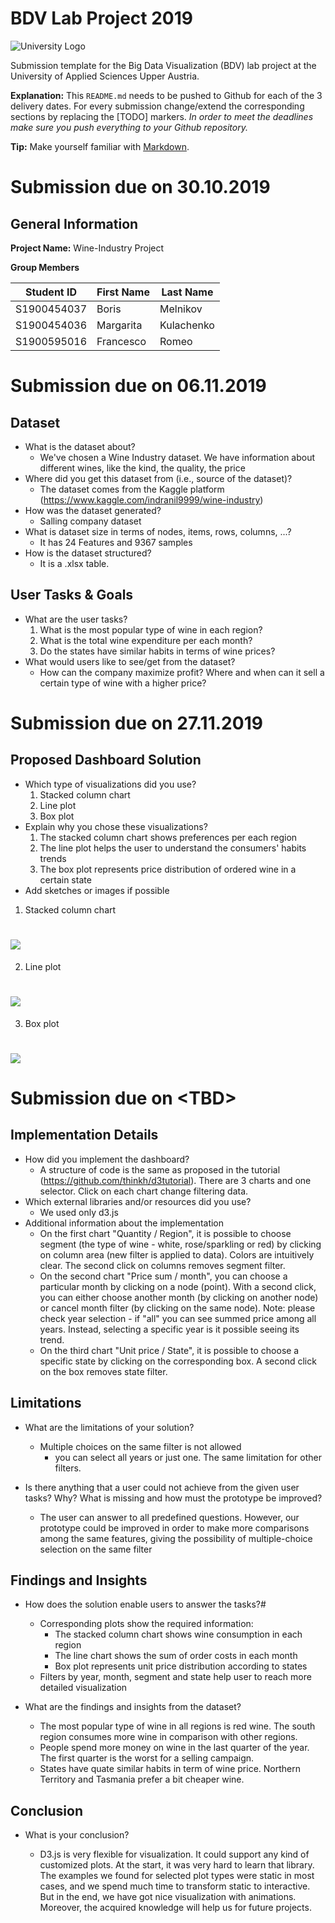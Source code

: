 # BDV Lab Project 2019


![University Logo](https://github.com/Frankiwy/Big-Data-Visualization-with-D3.js/blob/master/images/fh-ooe-logo.jpg)

Submission template for the Big Data Visualization (BDV) lab project at the University of Applied Sciences Upper Austria.

**Explanation:**
This `README.md` needs to be pushed to Github for each of the 3 delivery dates.
For every submission change/extend the corresponding sections by replacing the [TODO] markers.
*In order to meet the deadlines make sure you push everything to your Github repository.*

**Tip:** Make yourself familiar with [Markdown](https://github.com/adam-p/markdown-here/wiki/Markdown-Cheatsheet).

# Submission due on 30.10.2019

## General Information

**Project Name:**  Wine-Industry Project

**Group Members**

| Student ID    | First Name  | Last Name      |
| --------------|-------------|----------------|
| S1900454037   | Boris       | Melnikov       |
| S1900454036   | Margarita   | Kulachenko     |
| S1900595016   | Francesco   | Romeo          |

# Submission due on 06.11.2019

## Dataset

* What is the dataset about?
    - We've chosen a Wine Industry dataset. We have information about different wines, like the kind, the quality, the price
* Where did you get this dataset from (i.e., source of the dataset)?
    - The dataset comes from the Kaggle platform
      (https://www.kaggle.com/indranil9999/wine-industry)
* How was the dataset generated?
    - Salling company dataset
* What is dataset size in terms of nodes, items, rows, columns, ...?
    - It has 24 Features and 9367 samples
* How is the dataset structured?
    - It is a .xlsx table.

## User Tasks & Goals

* What are the user tasks?
    1) What is the most popular type of wine in each region?
    2) What is the total wine expenditure per each month?
    3) Do the states have similar habits in terms of wine prices?
* What would users like to see/get from the dataset?
    - How can the company maximize profit? Where and when can it sell a certain type of wine with a higher price?


# Submission due on 27.11.2019

## Proposed Dashboard Solution

* Which type of visualizations did you use?
    1) Stacked column chart 
    2) Line plot
    3) Box plot
* Explain why you chose these visualizations?
    1) The stacked column chart shows preferences per each region
    2) The line plot helps the user to understand the consumers' habits trends
    3) The box plot represents price distribution of ordered wine in a certain state
* Add sketches or images if possible
1) Stacked column chart
# ![](images/stacked_bar_chart.PNG)
2) Line plot
# ![](images/scatter_plot.PNG)
3) Box plot
# ![](images/box_plot.PNG)

# Submission due on &lt;TBD&gt;

## Implementation Details

* How did you implement the dashboard?
    - A structure of code is the same as proposed in the tutorial (https://github.com/thinkh/d3tutorial). There are 3 charts and one selector. Click on each chart change filtering data.
* Which external libraries and/or resources did you use?
    - We used only d3.js
* Additional information about the implementation
    - On the first chart "Quantity / Region", it is possible to choose segment (the type of wine - white, rose/sparkling or red) by clicking on column area (new filter is applied to data). Colors are intuitively clear. The second click on columns removes segment filter.
    - On the second chart "Price sum / month", you can choose a particular month by clicking on a node (point). With a second click, you can either choose another month (by clicking on another node) or cancel month filter (by clicking on the same node). Note: please check year selection - if "all" you can see summed price among all years. Instead, selecting a specific year is it possible seeing its trend. 
    - On the third chart "Unit price / State", it is possible to choose a specific state by clicking on the corresponding box. A second click on the box removes state filter.

## Limitations

* What are the limitations of your solution?
    - Multiple choices on the same filter is not allowed 
        - you can select all years or just one. The same limitation for other filters.

* Is there anything that a user could not achieve from the given user tasks? Why? What is missing and how must the prototype be improved?
    - The user can answer to all predefined questions. However, our prototype could be improved in order to make more comparisons among the same features, giving the possibility of multiple-choice selection on the same filter

## Findings and Insights

* How does the solution enable users to answer the tasks?#
    - Corresponding plots show the required information:
        - The stacked column chart shows wine consumption in each region 
        - The line chart shows the sum of order costs in each month
        - Box plot represents unit price distribution according to states
    - Filters by year, month, segment and state help user to reach more detailed visualization

* What are the findings and insights from the dataset?
    - The most popular type of wine in all regions is red wine. The south region consumes more wine in comparison with other regions.
    - People spend more money on wine in the last quarter of the year. The first quarter is the worst for a selling campaign.
    - States have quate similar habits in term of wine price. Northern Territory and Tasmania prefer a bit cheaper wine.

## Conclusion

* What is your conclusion?

    - D3.js is very flexible for visualization. It could support any kind of customized plots. At the start, it was very hard to learn that library. The examples we found for selected plot types were static in most cases, and we spend much time to transform static to interactive. But in the end, we have got nice visualization with animations. Moreover, the acquired knowledge will help us for future projects.
